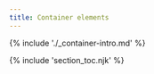 ```yaml
---
title: Container elements
---
```


{% include './_container-intro.md' %}

{% include 'section_toc.njk' %}
